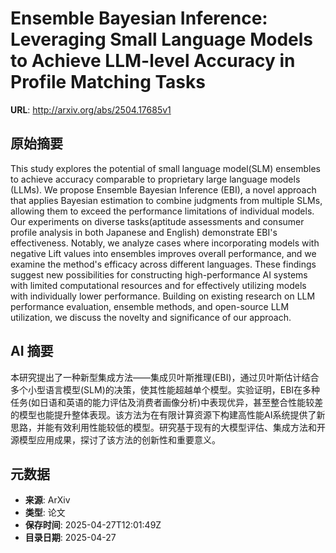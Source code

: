 # Ensemble Bayesian Inference: Leveraging Small Language Models to Achieve LLM-level Accuracy in Profile Matching Tasks

**URL**: http://arxiv.org/abs/2504.17685v1

## 原始摘要

This study explores the potential of small language model(SLM) ensembles to
achieve accuracy comparable to proprietary large language models (LLMs). We
propose Ensemble Bayesian Inference (EBI), a novel approach that applies
Bayesian estimation to combine judgments from multiple SLMs, allowing them to
exceed the performance limitations of individual models. Our experiments on
diverse tasks(aptitude assessments and consumer profile analysis in both
Japanese and English) demonstrate EBI's effectiveness. Notably, we analyze
cases where incorporating models with negative Lift values into ensembles
improves overall performance, and we examine the method's efficacy across
different languages. These findings suggest new possibilities for constructing
high-performance AI systems with limited computational resources and for
effectively utilizing models with individually lower performance. Building on
existing research on LLM performance evaluation, ensemble methods, and
open-source LLM utilization, we discuss the novelty and significance of our
approach.


## AI 摘要

本研究提出了一种新型集成方法——集成贝叶斯推理(EBI)，通过贝叶斯估计结合多个小型语言模型(SLM)的决策，使其性能超越单个模型。实验证明，EBI在多种任务(如日语和英语的能力评估及消费者画像分析)中表现优异，甚至整合性能较差的模型也能提升整体表现。该方法为在有限计算资源下构建高性能AI系统提供了新思路，并能有效利用性能较低的模型。研究基于现有的大模型评估、集成方法和开源模型应用成果，探讨了该方法的创新性和重要意义。

## 元数据

- **来源**: ArXiv
- **类型**: 论文
- **保存时间**: 2025-04-27T12:01:49Z
- **目录日期**: 2025-04-27
